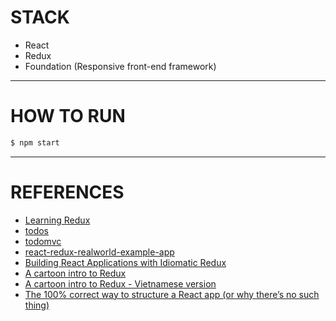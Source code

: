 # STACK

- React
- Redux
- Foundation (Responsive front-end framework)

---
# HOW TO RUN

```bash
$ npm start
```

---
# REFERENCES

- [Learning Redux](https://www.lynda.com/React-js-tutorials/Learning-Redux/540345-2.html?srchtrk=index%3a1%0alinktypeid%3a2%0aq%3alearning+redux%0apage%3a1%0as%3arelevance%0asa%3atrue%0aproducttypeid%3a2)
- [todos](https://github.com/reactjs/redux/tree/master/examples/todos)
- [todomvc](https://github.com/reactjs/redux/tree/master/examples/todomvc)
- [react-redux-realworld-example-app](https://github.com/gothinkster/react-redux-realworld-example-app)
- [Building React Applications with Idiomatic Redux](https://egghead.io/courses/building-react-applications-with-idiomatic-redux)
- [A cartoon intro to Redux](https://code-cartoons.com/a-cartoon-intro-to-redux-3afb775501a6?gi=1b2c75f4f489)
- [A cartoon intro to Redux - Vietnamese version](https://viblo.asia/p/redux-cho-nguoi-moi-bat-dau-part-1-introduction-ZjleaBBZkqJ)
- [The 100% correct way to structure a React app (or why there’s no such thing)](https://hackernoon.com/the-100-correct-way-to-structure-a-react-app-or-why-theres-no-such-thing-3ede534ef1ed)
